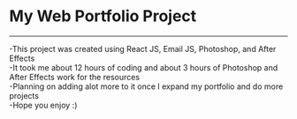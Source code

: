 # My Web Portfolio Project
-----

-This project was created using React JS, Email JS, Photoshop, and After Effects
<br/>
-It took me about 12 hours of coding and about 3 hours of Photoshop and After Effects work for the resources
<br/>
-Planning on adding alot more to it once I expand my portfolio and do more projects
<br/>
-Hope you enjoy :)
